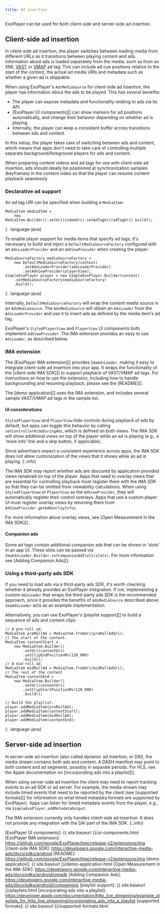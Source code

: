 ```yaml
---
title: Ad insertion
---
```


ExoPlayer can be used for both client-side and server-side ad insertion.

## Client-side ad insertion ##

In client-side ad insertion, the player switches between loading media from
different URLs as it transitions between playing content and ads. Information
about ads is loaded separately from the media, such as from an XML [VAST][] or
[VMAP][] ad tag. This can include ad cue positions relative to the start of the
content, the actual ad media URIs and metadata such as whether a given ad is
skippable.

When using ExoPlayer's `AdsMediaSource` for client-side ad insertion, the player
has information about the ads to be played. This has several benefits:

* The player can expose metadata and functionality relating to ads via its API.
* [ExoPlayer UI components][] can show markers for ad positions automatically,
  and change their behavior depending on whether ad is playing.
* Internally, the player can keep a consistent buffer across transitions between
  ads and content.

In this setup, the player takes care of switching between ads and content, which
means that apps don't need to take care of controlling multiple separate
background/foreground players for ads and content.

When preparing content videos and ad tags for use with client-side ad insertion,
ads should ideally be positioned at synchronization samples (keyframes) in the
content video so that the player can resume content playback seamlessly.

### Declarative ad support ###

An ad tag URI can be specified when building a `MediaItem`:

~~~
MediaItem mediaItem =
    new MediaItem.Builder().setUri(videoUri).setAdTagUri(adTagUri).build();
~~~
{: .language-java}

To enable player support for media items that specify ad tags, it's necessary to
build and inject a `DefaultMediaSourceFactory` configured with an
`AdsLoaderProvider` and an `AdViewProvider` when creating the player:

~~~
MediaSourceFactory mediaSourceFactory =
    new DefaultMediaSourceFactory(context)
        .setAdsLoaderProvider(adsLoaderProvider)
        .setAdViewProvider(playerView);
SimpleExoPlayer player = new SimpleExoPlayer.Builder(context)
    .setMediaSourceFactory(mediaSourceFactory)
    .build();
~~~
{: .language-java}

Internally, `DefaultMediaSourceFactory` will wrap the content media source in an
`AdsMediaSource`. The `AdsMediaSource` will obtain an `AdsLoader` from the
`AdsLoaderProvider` and use it to insert ads as defined by the media item's ad
tag.

ExoPlayer's `StyledPlayerView` and `PlayerView` UI components both implement
`AdViewProvider`. The IMA extension provides an easy to use `AdsLoader`, as
described below.

### IMA extension ###

The [ExoPlayer IMA extension][] provides `ImaAdsLoader`, making it easy to
integrate client-side ad insertion into your app. It wraps the functionality of
the [client-side IMA SDK][] to support playback of VAST/VMAP ad tags. For
instructions on how to use the extension, including how to handle backgrounding
and resuming playback, please see the [README][].

The [demo application][] uses the IMA extension, and includes several sample
VAST/VMAP ad tags in the sample list.

#### UI considerations ####

`StyledPlayerView` and `PlayerView` hide controls during playback of ads by
default, but apps can toggle this behavior by calling
`setControllerHideDuringAds`, which is defined on both views. The IMA SDK will
show additional views on top of the player while an ad is playing (e.g., a 'more
info' link and a skip button, if applicable).

Since advertisers expect a consistent experience across apps, the IMA SDK does
not allow customization of the views that it shows while an ad is playing.
{:.info}

The IMA SDK may report whether ads are obscured by application provided views
rendered on top of the player. Apps that need to overlay views that are
essential for controlling playback must register them with the IMA SDK so that
they can be omitted from viewability calculations. When using `StyledPlayerView`
or `PlayerView` as the `AdViewProvider`, they will automatically register their
control overlays. Apps that use a custom player UI must register overlay views
by returning them from `AdViewProvider.getAdOverlayInfos`.

For more information about overlay views, see
[Open Measurement in the IMA SDK][].

#### Companion ads ####

Some ad tags contain additional companion ads that can be shown in 'slots' in an
app UI. These slots can be passed via
`ImaAdsLoader.Builder.setCompanionAdSlots(slots)`. For more information see
[Adding Companion Ads][].

### Using a third-party ads SDK ###

If you need to load ads via a third-party ads SDK, it's worth checking whether
it already provides an ExoPlayer integration. If not, implementing a custom
`AdsLoader` that wraps the third-party ads SDK is the recommended approach,
since it provides the benefits of `AdsMediaSource` described above.
`ImaAdsLoader` acts as an example implementation.

Alternatively, you can use ExoPlayer's [playlist support][] to build a sequence
of ads and content clips:

~~~
// A pre-roll ad.
MediaItem preRollAd = MediaItem.fromUri(preRollAdUri);
// The start of the content.
MediaItem contentStart =
    new MediaItem.Builder()
        .setUri(contentUri)
        .setClipEndPositionMs(120_000)
        .build();
// A mid-roll ad.
MediaItem midRollAd = MediaItem.fromUri(midRollAdUri);
// The rest of the content
MediaItem contentEnd =
    new MediaItem.Builder()
        .setUri(contentUri)
        .setClipStartPositionMs(120_000)
        .build();

// Build the playlist.
player.addMediaItem(preRollAd);
player.addMediaItem(contentStart);
player.addMediaItem(midRollAd);
player.addMediaItem(contentEnd);
~~~
{: .language-java}

## Server-side ad insertion ##

In server-side ad insertion (also called dynamic ad insertion, or DAI), the
media stream contains both ads and content. A DASH manifest may point to both
content and ad segments, possibly in separate periods. For HLS, see the Apple
documentation on [incorporating ads into a playlist][].

When using server-side ad insertion the client may need to report tracking
events to an ad SDK or ad server. For example, the media stream may include
timed events that need to be reported by the client (see [supported formats][]
for information on what timed metadata formats are supported by ExoPlayer). Apps
can listen for timed metadata events from the player, e.g., via
`SimpleExoPlayer.addMetadataOutput`.

The IMA extension currently only handles client-side ad insertion. It does not
provide any integration with the DAI part of the IMA SDK.
{:.info}

[VAST]: https://www.iab.com/wp-content/uploads/2015/06/VASTv3_0.pdf
[VMAP]: https://www.iab.com/guidelines/digital-video-multiple-ad-playlist-vmap-1-0-1/
[ExoPlayer UI components]: {{ site.baseurl }}/ui-components.html
[ExoPlayer IMA extension]: https://github.com/google/ExoPlayer/tree/release-v2/extensions/ima
[client-side IMA SDK]: https://developers.google.com/interactive-media-ads/docs/sdks/android
[README]: https://github.com/google/ExoPlayer/tree/release-v2/extensions/ima
[demo application]: {{ site.baseurl }}/demo-application.html
[Open Measurement in the IMA SDK]: https://developers.google.com/interactive-media-ads/docs/sdks/android/omsdk
[Adding Companion Ads]: https://developers.google.com/interactive-media-ads/docs/sdks/android/companions
[playlist support]: {{ site.baseurl }}/playlists.html
[incorporating ads into a playlist]: https://developer.apple.com/documentation/http_live_streaming/example_playlists_for_http_live_streaming/incorporating_ads_into_a_playlist
[supported formats]: {{ site.baseurl }}/supported-formats.html
